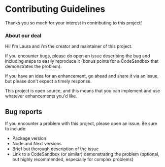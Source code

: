 # Contributing Guidelines
Thanks you so much for your interest in contributing to this project!

### About our deal
Hi! I'm Laura and i'm the creator and maintainer of this project.

If you encounter bugs, please do open an issue describing the bug and including steps to easily reproduce it (bonus points for a CodeSandbox that demonstrates the problem).

If you have an idea for an enhancement, go ahead and share it via an issue, but please don't expect a timely response.

This project is open source, and this means that you can implement and use whatever enhancements you'd like.

## Bug reports
If you encounter a problem with this project, please open an issue. Be sure to include:

- Package version
- Node and Next versions
- Brief but thorough description of the issue
- Link to a CodeSandbox (or similar) demonstrating the problem (optional, but highly recommended, especially for complex problems)
